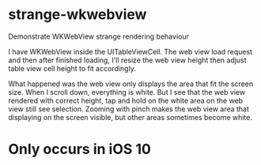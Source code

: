 # strange-wkwebview
Demonstrate WKWebView strange rendering behaviour

I have WKWebView inside the UITableViewCell. The web view load request and then after finished loading, I'll resize the web view height then adjust table view cell height to fit accordingly.

What happened was the web view only displays the area that fit the screen size. When I scroll down, everything is white. But I see that the web view rendered with correct height, tap and hold on the white area on the web view still see selection. Zooming with pinch makes the web view area that displaying on the screen visible, but other areas sometimes become white.

# Only occurs in iOS 10
